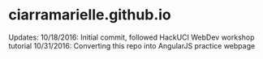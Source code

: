 # ciarramarielle.github.io

Updates:
10/18/2016: 	Initial commit, followed HackUCI WebDev workshop tutorial
10/31/2016:	Converting this repo into AngularJS practice webpage
